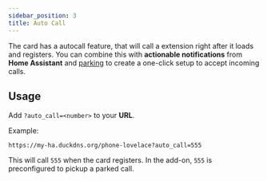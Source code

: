 ```yaml
---
sidebar_position: 3
title: Auto Call
---
```


The card has a autocall feature, that will call a extension right after it loads and registers. You can combine this with **actionable notifications** from **Home Assistant** and <a href="../add-on/parking">parking</a> to create a one-click setup to accept incoming calls.

## Usage

Add `?auto_call=<number>` to your **URL**.

Example: 
```
https://my-ha.duckdns.org/phone-lovelace?auto_call=555
```
This will call `555` when the card registers. In the add-on, `555` is preconfigured to pickup a parked call.  
